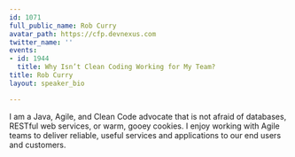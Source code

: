 ```yaml
---
id: 1071
full_public_name: Rob Curry
avatar_path: https://cfp.devnexus.com
twitter_name: ''
events:
- id: 1944
  title: Why Isn’t Clean Coding Working for My Team?
title: Rob Curry
layout: speaker_bio

---
```

I am a Java, Agile, and Clean Code advocate that is not afraid of databases, RESTful web services, or warm, gooey cookies.  I enjoy working with Agile teams to deliver reliable, useful services and applications to our end users and customers.
